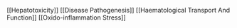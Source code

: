 [[Hepatotoxicity]]
[[Disease Pathogenesis]]
[[Haematological Transport And Function]]
[[Oxido-inflammation Stress]]
